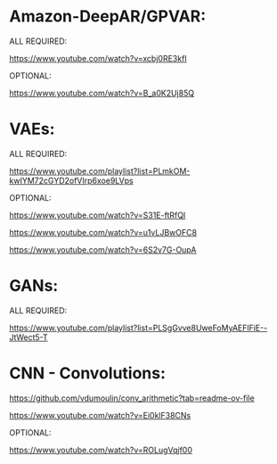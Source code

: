 # Amazon-DeepAR/GPVAR:

ALL REQUIRED:

https://www.youtube.com/watch?v=xcbj0RE3kfI

OPTIONAL:

https://www.youtube.com/watch?v=B_a0K2Uj85Q


# VAEs:

ALL REQUIRED:

https://www.youtube.com/playlist?list=PLmkOM-kwIYM72cGYD2ofVIrp6xoe9LVps

OPTIONAL:

https://www.youtube.com/watch?v=S31E-ftRfQI

https://www.youtube.com/watch?v=u1vLJBwOFC8

https://www.youtube.com/watch?v=6S2v7G-OupA

# GANs:

ALL REQUIRED:

https://www.youtube.com/playlist?list=PLSgGvve8UweFoMyAEFlFiE--JtWect5-T

# CNN - Convolutions:

https://github.com/vdumoulin/conv_arithmetic?tab=readme-ov-file

https://www.youtube.com/watch?v=Ei0klF38CNs

OPTIONAL:

https://www.youtube.com/watch?v=ROLugVqjf00

